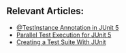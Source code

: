## Relevant Articles:

- [@TestInstance Annotation in JUnit 5](https://www.baeldung.com/junit-testinstance-annotation)
- [Parallel Test Execution for JUnit 5](https://www.baeldung.com/junit-5-parallel-tests)
- [Creating a Test Suite With JUnit](https://www.baeldung.com/java-junit-test-suite)


